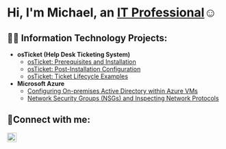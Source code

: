 <h1>Hi, I'm Michael, an <a href="https://linkedin.com/in/Josh">IT Professional</a>☺</h1>

<h2>👨‍💻 Information Technology Projects:</h2>

- <b>osTicket (Help Desk Ticketing System)</b>
  - [osTicket: Prerequisites and Installation](https://github.com/michaeltucker24/osticket-prereqs)
  - [osTicket: Post-Installation Configuration](https://github.com/michaeltucker24/post-install-config)
  - [osTicket: Ticket Lifecycle Examples](https://github.com/michaeltucker24/ticket-lifecycle)
- <b>Microsoft Azure</b>
  - [Configuring On-premises Active Directory within Azure VMs](https://github.com/michaeltucker24/configure-ad)
  - [Network Security Groups (NSGs) and Inspecting Network Protocols](https://github.com/michaeltucker24/azure-network-protocols)

<h2>🤳Connect with me:</h2>


[<img align="left" alt="Josh | LinkedIn" width="22px" src="https://cdn.jsdelivr.net/npm/simple-icons@v3/icons/linkedin.svg" />][linkedin]


[linkedin]: https://linkedin.com/in/Josh
